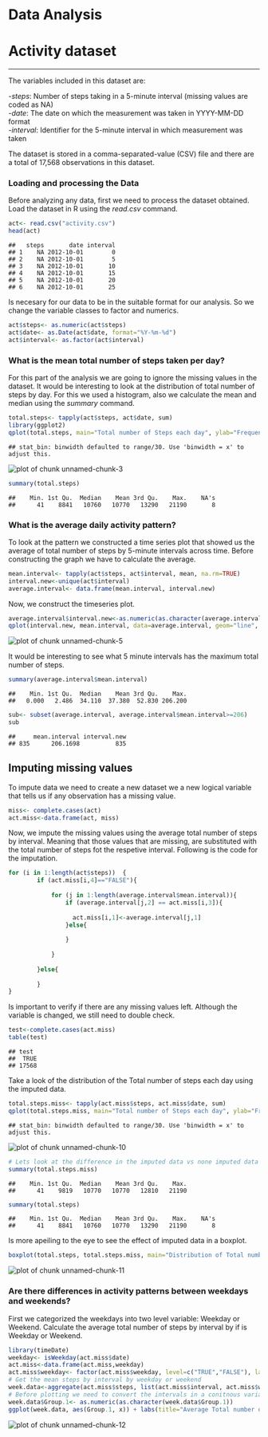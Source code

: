 # Data Analysis   
# Activity dataset  
---

The variables included in this dataset are:

-*steps*: Number of steps taking in a 5-minute interval (missing values are coded as NA)  
-*date*: The date on which the measurement was taken in YYYY-MM-DD format  
-*interval*: Identifier for the 5-minute interval in which measurement was taken  
  
The dataset is stored in a comma-separated-value (CSV) file and there are a total of 17,568 observations in this dataset.

### Loading and processing the Data

Before analyzing any data, first we need to process the dataset obtained. Load the dataset in R using the *read.csv* command.

```r
act<- read.csv("activity.csv")
head(act)
```

```
##   steps       date interval
## 1    NA 2012-10-01        0
## 2    NA 2012-10-01        5
## 3    NA 2012-10-01       10
## 4    NA 2012-10-01       15
## 5    NA 2012-10-01       20
## 6    NA 2012-10-01       25
```

Is necesary for our data to be in the suitable format for our analysis. So we change the variable classes to factor and numerics. 

```r
act$steps<- as.numeric(act$steps)
act$date<- as.Date(act$date, format="%Y-%m-%d")
act$interval<- as.factor(act$interval)
```

### What is the mean total number of steps taken per day?

For this part of the analysis we are going to ignore the missing values in the dataset. It would be interesting to look at the distribution of total number of steps by day. For this we used a histogram, also we calculate the mean and median using the *summary* command.

```r
total.steps<- tapply(act$steps, act$date, sum)
library(ggplot2)
qplot(total.steps, main="Total number of Steps each day", ylab="Frequency", xlab="Total number of steps each day")
```

```
## stat_bin: binwidth defaulted to range/30. Use 'binwidth = x' to adjust this.
```

![plot of chunk unnamed-chunk-3](figure/unnamed-chunk-3-1.png) 

```r
summary(total.steps)
```

```
##    Min. 1st Qu.  Median    Mean 3rd Qu.    Max.    NA's 
##      41    8841   10760   10770   13290   21190       8
```

### What is the average daily activity pattern?

To look at the pattern we constructed a time series plot that showed us the average of total number of steps by 5-minute intervals across time.
Before constructing the graph we have to calculate the average.

```r
mean.interval<- tapply(act$steps, act$interval, mean, na.rm=TRUE)
interval.new<-unique(act$interval) 
average.interval<- data.frame(mean.interval, interval.new)
```

Now, we construct the timeseries plot.

```r
average.interval$interval.new<-as.numeric(as.character(average.interval$interval.new)) 
qplot(interval.new, mean.interval, data=average.interval, geom="line", main="Average number of steps taken by 5 minute interval", xlab="5-minute interval", ylab="Average number of steps taken")
```

![plot of chunk unnamed-chunk-5](figure/unnamed-chunk-5-1.png) 

It would be interesting to see what 5 minute intervals has the maximum total number of steps.

```r
summary(average.interval$mean.interval)
```

```
##    Min. 1st Qu.  Median    Mean 3rd Qu.    Max. 
##   0.000   2.486  34.110  37.380  52.830 206.200
```

```r
sub<- subset(average.interval, average.interval$mean.interval>=206)
sub
```

```
##     mean.interval interval.new
## 835      206.1698          835
```

## Imputing missing values
To impute data we need to create a new dataset we a new logical variable that tells us if any observation has a missing value. 

```r
miss<- complete.cases(act)
act.miss<-data.frame(act, miss)
```

Now, we impute the missing values using the average total number of steps by interval. Meaning that those values that are missing, are substituted with the total number of steps fot the respetive interval. Following is the code for the imputation. 

```r
for (i in 1:length(act$steps))  {
        if (act.miss[i,4]=="FALSE"){
            
            for (j in 1:length(average.interval$mean.interval)){
                if (average.interval[j,2] == act.miss[i,3]){
                  
                  act.miss[i,1]<-average.interval[j,1]
                }else{
                
                }
              
            }
          
        }else{
          
        }
}
```
Is important to verify if there are any missing values left. Although the variable is changed, we still need to double check.

```r
test<-complete.cases(act.miss)
table(test)
```

```
## test
##  TRUE 
## 17568
```

Take a look of the distribution of the Total number of steps each day using the imputed data.

```r
total.steps.miss<- tapply(act.miss$steps, act.miss$date, sum)
qplot(total.steps.miss, main="Total number of Steps each day", ylab="Frequency", xlab="Total number of steps each day")
```

```
## stat_bin: binwidth defaulted to range/30. Use 'binwidth = x' to adjust this.
```

![plot of chunk unnamed-chunk-10](figure/unnamed-chunk-10-1.png) 

```r
# Lets look at the difference in the imputed data vs none imputed data
summary(total.steps.miss)
```

```
##    Min. 1st Qu.  Median    Mean 3rd Qu.    Max. 
##      41    9819   10770   10770   12810   21190
```

```r
summary(total.steps)
```

```
##    Min. 1st Qu.  Median    Mean 3rd Qu.    Max.    NA's 
##      41    8841   10760   10770   13290   21190       8
```
Is more apeiling to the eye to see the effect of imputed data in a boxplot.

```r
boxplot(total.steps, total.steps.miss, main="Distribution of Total number of steps (Non Imputed data vs Imputed", names=c("Non Imputed","Imputed"), col=c("red","lightblue"))
```

![plot of chunk unnamed-chunk-11](figure/unnamed-chunk-11-1.png) 

### Are there differences in activity patterns between weekdays and weekends?
First we categorized the weekdays into two level variable: Weekday or Weekend. Calculate the average total number of steps by interval by if is Weekday or Weekend.

```r
library(timeDate)
weekday<- isWeekday(act.miss$date)
act.miss<-data.frame(act.miss,weekday)
act.miss$weekday<- factor(act.miss$weekday, level=c("TRUE","FALSE"), labels=c("Weekday", "Weekend"))
# Get the mean steps by interval by weekday or weekend
week.data<-aggregate(act.miss$steps, list(act.miss$interval, act.miss$weekday), mean)
# Before plotting we need to convert the intervals in a conitnous variable
week.data$Group.1<- as.numeric(as.character(week.data$Group.1))
ggplot(week.data, aes(Group.1, x)) + labs(title="Average Total number of steps taken each day by Weekday or Weekend", x="5-minute Intervals", y="Mean total number of steps") + geom_line() + facet_wrap(~Group.2)
```

![plot of chunk unnamed-chunk-12](figure/unnamed-chunk-12-1.png) 





















